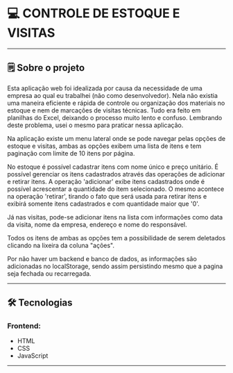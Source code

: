 

# 💻 CONTROLE DE ESTOQUE E VISITAS

---

## 🗒️ Sobre o projeto

Esta aplicação web foi idealizada por causa da necessidade de uma empresa ao qual eu trabalhei (não como desenvolvedor). Nela não existia uma maneira eficiente e rápida de controle ou organização dos materiais no estoque e nem de marcações de visitas técnicas. Tudo era feito em planilhas do Excel, deixando o processo muito lento e confuso. Lembrando deste problema, usei o mesmo para praticar nessa aplicação.

Na aplicação existe um menu lateral onde se pode navegar pelas opções de estoque e visitas, ambas as opções exibem uma lista de itens e tem paginação com limite de 10 itens por página.

No estoque é possível cadastrar itens com nome único e preço unitário. É possível gerenciar os itens cadastrados através das operações de adicionar e retirar itens.
A operação 'adicionar' exibe itens cadastrados onde é possível acrescentar a quantidade do item selecionado. O mesmo acontece na operação 'retirar', tirando o fato que será usada para retirar itens e exibirá somente itens cadastrados e com quantidade maior que '0'.

Já nas visitas, pode-se adicionar itens na lista com informações como data da visita, nome da empresa, endereço e nome do responsável.

Todos os itens de ambas as opções tem a possibilidade de serem deletados clicando na lixeira da coluna "ações".

Por não haver um backend e banco de dados, as informações são adicionadas no localStorage, sendo assim persistindo mesmo que a pagina seja fechada ou recarregada.



---

## 🛠 Tecnologias

### Frontend:

-   HTML
-   CSS
-   JavaScript

---
